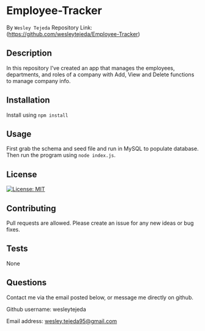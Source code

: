 
# Employee-Tracker
By ```Wesley Tejeda```
Repository Link: (https://github.com/wesleytejeda/Employee-Tracker)
## Description
In this repository I've created an app that manages the employees, departments, and roles of a company with Add, View and Delete functions to manage company info.

## Installation
Install using ```npm install```

## Usage
First grab the schema and seed file and run in MySQL to populate database. Then run the program using ```node index.js```.

## License
[![License: MIT](https://img.shields.io/badge/License-MIT-yellow.svg)](https://opensource.org/licenses/MIT)

## Contributing
Pull requests are allowed. Please create an issue for any new ideas or bug fixes.

## Tests
None

## Questions
Contact me via the email posted below, or message me directly on github.

  Github username: wesleytejeda

  Email address: wesley.tejeda95@gmail.com
